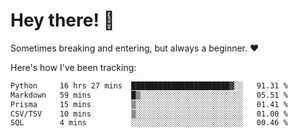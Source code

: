 # Hey there! 👋
Sometimes breaking and entering, but always a beginner. ❤️

Here's how I've been tracking:
<!--START_SECTION:waka-->

```txt
Python     16 hrs 27 mins  ██████████████████████▓░░   91.31 %
Markdown   59 mins         █▒░░░░░░░░░░░░░░░░░░░░░░░   05.51 %
Prisma     15 mins         ▒░░░░░░░░░░░░░░░░░░░░░░░░   01.41 %
CSV/TSV    10 mins         ▒░░░░░░░░░░░░░░░░░░░░░░░░   01.00 %
SQL        4 mins          ░░░░░░░░░░░░░░░░░░░░░░░░░   00.46 %
```

<!--END_SECTION:waka-->
